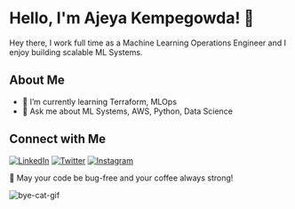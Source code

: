 <!-- Your Name -->
# Hello, I'm Ajeya Kempegowda! 👋

<!-- One liner about you -->
Hey there, I work full time as a Machine Learning Operations Engineer and I enjoy building scalable ML Systems. 

<!-- About Me -->
## About Me

- 🌱 I’m currently learning Terraform, MLOps 
- 💬 Ask me about ML Systems, AWS, Python, Data Science

<!-- Connect with Me -->
## Connect with Me
[![LinkedIn](https://img.shields.io/badge/LinkedIn-blue)](https://www.linkedin.com/in/ajeya-kempegowda-217a678a/)
[![Twitter](https://img.shields.io/badge/Twitter-blue)](https://twitter.com/ajeyamk)
[![Instagram](https://img.shields.io/badge/Instagram-Red)](http://instagram.com/ajeyamk)

🚀 May your code be bug-free and your coffee always strong!

![bye-cat-gif](https://media.giphy.com/media/l6Td5sKDNmDGU/giphy.gif)

<!-- Footer -->
<div align="center">

</div>
